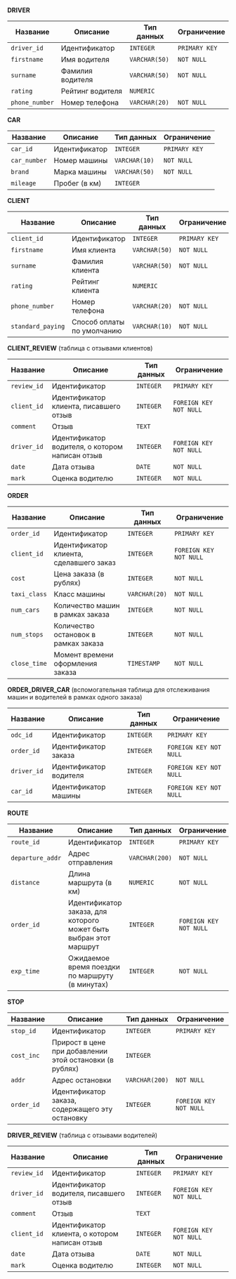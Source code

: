 **DRIVER**   

| Название       | Описание        | Тип данных     | Ограничение   |
|----------------| ----------------| -------------- |---------------|
| `driver_id`    | Идентификатор   | `INTEGER`      | `PRIMARY KEY` |
| `firstname`    | Имя водителя    | `VARCHAR(50)`  | `NOT NULL`    |
| `surname`      | Фамилия водителя| `VARCHAR(50)`  | `NOT NULL`    |
| `rating`      | Рейтинг водителя| `NUMERIC`      |               |
| `phone_number` | Номер телефона  | `VARCHAR(20)`  | `NOT NULL`    |


**CAR**   

| Название       | Описание        | Тип данных     | Ограничение   |
|----------------| ----------------| -------------- |---------------|
| `car_id`       | Идентификатор   | `INTEGER`      | `PRIMARY KEY` |
| `car_number`   | Номер машины    | `VARCHAR(10)`  | `NOT NULL`    |
| `brand`        | Марка машины    | `VARCHAR(50)`  | `NOT NULL`    |
| `mileage`      | Пробег (в км)   | `INTEGER`      |               |


**CLIENT**   

| Название         | Описание                  | Тип данных     | Ограничение   |
|------------------| --------------------------| -------------- |---------------|
| `client_id`      | Идентификатор             | `INTEGER`      | `PRIMARY KEY` |
| `firstname`      | Имя клиента               | `VARCHAR(50)`  | `NOT NULL`    |
| `surname`        | Фамилия клиента           | `VARCHAR(50)`  | `NOT NULL`    |
| `rating`        | Рейтинг клиента           | `NUMERIC`      |               |
| `phone_number`   | Номер телефона            | `VARCHAR(20)`  | `NOT NULL`    |
| `standard_paying`| Способ оплаты по умолчанию| `VARCHAR(10)`  | `NOT NULL`    |


**CLIENT_REVIEW**   (таблица с отзывами клиентов)

| Название       | Описание                                       | Тип данных     | Ограничение           |
|----------------| -----------------------------------------------| -------------- |-----------------------|
| `review_id`    | Идентификатор                                  | `INTEGER`      | `PRIMARY KEY`         |
| `client_id`    | Идентификатор клиента, писавшего отзыв         | `INTEGER`      | `FOREIGN KEY NOT NULL`|
| `comment`      | Отзыв                                          | `TEXT`         |                       |
| `driver_id`    | Идентификатор водителя, о котором написан отзыв| `INTEGER`      | `FOREIGN KEY NOT NULL`|
| `date`         | Дата отзыва                                    | `DATE`         | `NOT NULL`            |
| `mark`         | Оценка водителю                                | `INTEGER`      | `NOT NULL`            |


**ORDER**   

| Название         | Описание                               | Тип данных     | Ограничение           |
|------------------| ---------------------------------------| -------------- |-----------------------|
| `order_id`       | Идентификатор                          | `INTEGER`      | `PRIMARY KEY`         |
| `client_id`      | Идентификатор клиента, сделавшего заказ| `INTEGER`      | `FOREIGN KEY NOT NULL`|
| `cost`           | Цена заказа (в рублях)                 | `INTEGER`      | `NOT NULL`            |
| `taxi_class`     | Класс машины                           | `VARCHAR(20)`  | `NOT NULL`            |
| `num_cars`       | Количество машин в рамках заказа       | `INTEGER`      | `NOT NULL`            |
| `num_stops`      | Количество остановок в рамках заказа   | `INTEGER`      | `NOT NULL`            |
| `close_time`     | Момент времени оформления заказа       | `TIMESTAMP`    | `NOT NULL`            |


**ORDER_DRIVER_CAR**   (вспомогательная таблица для отслеживания машин и водителей в рамках одного заказа)

| Название       | Описание              | Тип данных     | Ограничение           |
|----------------| ----------------------| -------------- |-----------------------|
| `odc_id`       | Идентификатор         | `INTEGER`      | `PRIMARY KEY`         |
| `order_id`     | Идентификатор заказа  | `INTEGER`      | `FOREIGN KEY NOT NULL`|
| `driver_id`    | Идентификатор водителя| `INTEGER`      | `FOREIGN KEY NOT NULL`|
| `car_id`       | Идентификатор машины  | `INTEGER`      | `FOREIGN KEY NOT NULL`|


**ROUTE**   

| Название        | Описание                                                         | Тип данных     | Ограничение   |
|-----------------| -----------------------------------------------------------------| ---------------|---------------|
| `route_id`      | Идентификатор                                                    | `INTEGER`      | `PRIMARY KEY` |
| `departure_addr`| Адрес отправления                                                | `VARCHAR(200)` | `NOT NULL`    |
| `distance`      | Длина маршрута (в км)                                            | `NUMERIC`      | `NOT NULL`    |
| `order_id`      | Идентификатор заказа, для которого может быть выбран этот маршрут| `INTEGER`      |`FOREIGN KEY NOT NULL`|
| `exp_time`      | Ожидаемое время поездки по маршруту (в минутах)                  | `INTEGER`      | `NOT NULL`    |


**STOP**   

| Название       | Описание                                               | Тип данных     | Ограничение          |
|----------------| -------------------------------------------------------| -------------- |----------------------|
| `stop_id`      | Идентификатор                                          | `INTEGER`      | `PRIMARY KEY`        |
| `cost_inc`     | Прирост в цене при добавлении этой остановки (в рублях)| `INTEGER`      |                      |
| `addr`         | Адрес остановки                                        | `VARCHAR(200)` | `NOT NULL`           |
| `order_id`     | Идентификатор заказа, содержащего эту остановку        | `INTEGER`      |`FOREIGN KEY NOT NULL`|


**DRIVER_REVIEW**   (таблица с отзывами водителей)

| Название       | Описание                                       | Тип данных     | Ограничение           |
|----------------| -----------------------------------------------| -------------- |-----------------------|
| `review_id`    | Идентификатор                                  | `INTEGER`      | `PRIMARY KEY`         |
| `driver_id`    | Идентификатор водителя, писавшего отзыв        | `INTEGER`      | `FOREIGN KEY NOT NULL`|
| `comment`      | Отзыв                                          | `TEXT`         |                       |
| `client_id`    | Идентификатор клиента, о котором написан отзыв | `INTEGER`      | `FOREIGN KEY NOT NULL`|
| `date`         | Дата отзыва                                    | `DATE`         | `NOT NULL`            |
| `mark`         | Оценка водителю                                | `INTEGER`      | `NOT NULL`            |